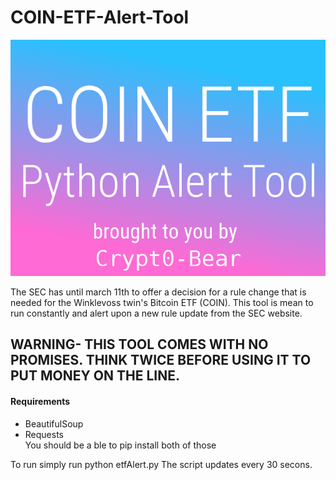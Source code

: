 # COIN-ETF-Alert-Tool

![alt text](https://raw.githubusercontent.com/Crypt0-Bear/COIN-ETF-Alert-Tool/master/logo.png "Logo COIN-ETF-Alert-Tool")

The SEC has until march 11th to offer a decision for a rule change that is needed for the Winklevoss twin's Bitcoin ETF (COIN). This tool is mean to run constantly and alert upon a new rule update from the SEC website. 

## WARNING- THIS TOOL COMES WITH NO PROMISES. THINK TWICE BEFORE USING IT TO PUT MONEY ON THE LINE. 


#### Requirements 
* BeautifulSoup  
* Requests  
You should be a ble to pip install both of those



To run simply run python etfAlert.py
The script updates every 30 secons. 



